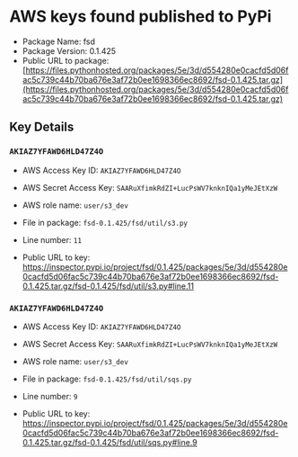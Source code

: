 # AWS keys found published to PyPi

* Package Name: fsd
* Package Version: 0.1.425
* Public URL to package: [https://files.pythonhosted.org/packages/5e/3d/d554280e0cacfd5d06fac5c739c44b70ba676e3af72b0ee1698366ec8692/fsd-0.1.425.tar.gz](https://files.pythonhosted.org/packages/5e/3d/d554280e0cacfd5d06fac5c739c44b70ba676e3af72b0ee1698366ec8692/fsd-0.1.425.tar.gz)

## Key Details

### `AKIAZ7YFAWD6HLD47Z4O`

* AWS Access Key ID: `AKIAZ7YFAWD6HLD47Z4O`
* AWS Secret Access Key: `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` 
* AWS role name: `user/s3_dev`
* File in package: `fsd-0.1.425/fsd/util/s3.py`
* Line number: `11`

* Public URL to key: https://inspector.pypi.io/project/fsd/0.1.425/packages/5e/3d/d554280e0cacfd5d06fac5c739c44b70ba676e3af72b0ee1698366ec8692/fsd-0.1.425.tar.gz/fsd-0.1.425/fsd/util/s3.py#line.11



### `AKIAZ7YFAWD6HLD47Z4O`

* AWS Access Key ID: `AKIAZ7YFAWD6HLD47Z4O`
* AWS Secret Access Key: `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` 
* AWS role name: `user/s3_dev`
* File in package: `fsd-0.1.425/fsd/util/sqs.py`
* Line number: `9`

* Public URL to key: https://inspector.pypi.io/project/fsd/0.1.425/packages/5e/3d/d554280e0cacfd5d06fac5c739c44b70ba676e3af72b0ee1698366ec8692/fsd-0.1.425.tar.gz/fsd-0.1.425/fsd/util/sqs.py#line.9


